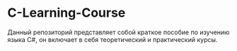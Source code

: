 # C-Learning-Course
Данный репозиторий представляет собой краткое пособие по изучению языка C#, он включает в себя теоретический и практический курсы.

